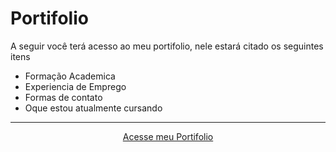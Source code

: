 # Portifolio

A seguir você terá acesso ao meu portifolio, nele estará citado os seguintes itens
- Formação Academica
- Experiencia de Emprego
- Formas de contato
- Oque estou atualmente cursando
---
<div align="center">
 <a href="index.html">
    <p>Acesse meu Portifolio</p>
 </a>
</div>